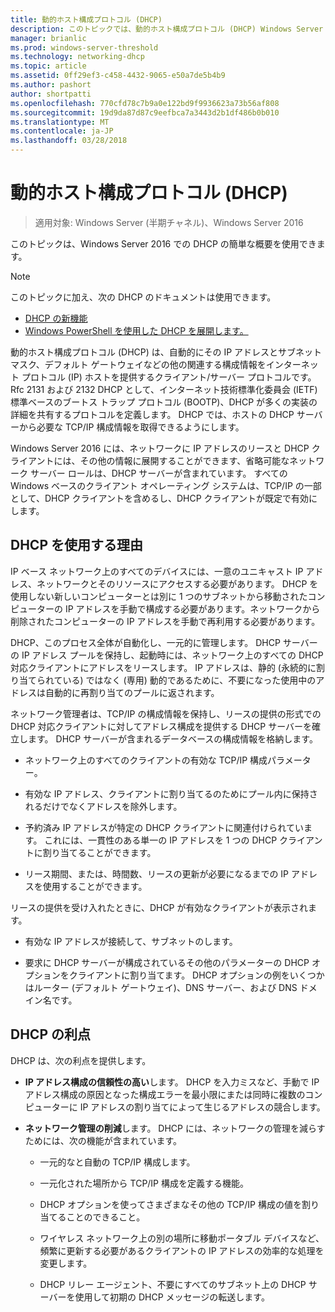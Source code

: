 ```yaml
---
title: 動的ホスト構成プロトコル (DHCP)
description: このトピックでは、動的ホスト構成プロトコル (DHCP) Windows Server 2016 での簡単な概要を説明します。
manager: brianlic
ms.prod: windows-server-threshold
ms.technology: networking-dhcp
ms.topic: article
ms.assetid: 0ff29ef3-c458-4432-9065-e50a7de5b4b9
ms.author: pashort
author: shortpatti
ms.openlocfilehash: 770cfd78c7b9a0e122bd9f9936623a73b56af808
ms.sourcegitcommit: 19d9da87d87c9eefbca7a3443d2b1df486b0b010
ms.translationtype: MT
ms.contentlocale: ja-JP
ms.lasthandoff: 03/28/2018
---
```

# <a name="dynamic-host-configuration-protocol-dhcp"></a>動的ホスト構成プロトコル (DHCP)

>適用対象: Windows Server (半期チャネル)、Windows Server 2016

このトピックは、Windows Server 2016 での DHCP の簡単な概要を使用できます。

>[!NOTE]
>このトピックに加え、次の DHCP のドキュメントは使用できます。
>
>- [DHCP の新機能](What-s-New-in-DHCP.md)
>- [Windows PowerShell を使用した DHCP を展開します。](dhcp-deploy-wps.md)

動的ホスト構成プロトコル (DHCP) は、自動的にその IP アドレスとサブネット マスク、デフォルト ゲートウェイなどの他の関連する構成情報をインターネット プロトコル (IP) ホストを提供するクライアント/サーバー プロトコルです。 Rfc 2131 および 2132 DHCP として、インターネット技術標準化委員会 (IETF) 標準ベースのブートス トラップ プロトコル (BOOTP)、DHCP が多くの実装の詳細を共有するプロトコルを定義します。 DHCP では、ホストの DHCP サーバーから必要な TCP/IP 構成情報を取得できるようにします。

Windows Server 2016 には、ネットワークに IP アドレスのリースと DHCP クライアントには、その他の情報に展開することができます、省略可能なネットワーク サーバー ロールは、DHCP サーバーが含まれています。 すべての Windows ベースのクライアント オペレーティング システムは、TCP/IP の一部として、DHCP クライアントを含めるし、DHCP クライアントが既定で有効にします。

## <a name="why-use-dhcp"></a>DHCP を使用する理由

IP ベース ネットワーク上のすべてのデバイスには、一意のユニキャスト IP アドレス、ネットワークとそのリソースにアクセスする必要があります。 DHCP を使用しない新しいコンピューターとは別に 1 つのサブネットから移動されたコンピューターの IP アドレスを手動で構成する必要があります。ネットワークから削除されたコンピューターの IP アドレスを手動で再利用する必要があります。

DHCP、このプロセス全体が自動化し、一元的に管理します。 DHCP サーバーの IP アドレス プールを保持し、起動時には、ネットワーク上のすべての DHCP 対応クライアントにアドレスをリースします。 IP アドレスは、静的 (永続的に割り当てられている) ではなく (専用) 動的であるために、不要になった使用中のアドレスは自動的に再割り当てのプールに返されます。

ネットワーク管理者は、TCP/IP の構成情報を保持し、リースの提供の形式での DHCP 対応クライアントに対してアドレス構成を提供する DHCP サーバーを確立します。 DHCP サーバーが含まれるデータベースの構成情報を格納します。

- ネットワーク上のすべてのクライアントの有効な TCP/IP 構成パラメーター。

- 有効な IP アドレス、クライアントに割り当てるのためにプール内に保持されるだけでなくアドレスを除外します。

- 予約済み IP アドレスが特定の DHCP クライアントに関連付けられています。 これには、一貫性のある単一の IP アドレスを 1 つの DHCP クライアントに割り当てることができます。

- リース期間、または、時間数、リースの更新が必要になるまでの IP アドレスを使用することができます。

リースの提供を受け入れたときに、DHCP が有効なクライアントが表示されます。

- 有効な IP アドレスが接続して、サブネットのします。  
  
- 要求に DHCP サーバーが構成されているその他のパラメーターの DHCP オプションをクライアントに割り当てます。 DHCP オプションの例をいくつかはルーター (デフォルト ゲートウェイ)、DNS サーバー、および DNS ドメイン名です。

## <a name="benefits-of-dhcp"></a>DHCP の利点

DHCP は、次の利点を提供します。

- **IP アドレス構成の信頼性の高い**します。 DHCP を入力ミスなど、手動で IP アドレス構成の原因となった構成エラーを最小限にまたは同時に複数のコンピューターに IP アドレスの割り当てによって生じるアドレスの競合します。

- **ネットワーク管理の削減**します。 DHCP には、ネットワークの管理を減らすためには、次の機能が含まれています。

    - 一元的なと自動の TCP/IP 構成します。

    - 一元化された場所から TCP/IP 構成を定義する機能。

    - DHCP オプションを使ってさまざまなその他の TCP/IP 構成の値を割り当てることのできること。

    - ワイヤレス ネットワーク上の別の場所に移動ポータブル デバイスなど、頻繁に更新する必要があるクライアントの IP アドレスの効率的な処理を変更します。

    - DHCP リレー エージェント、不要にすべてのサブネット上の DHCP サーバーを使用して初期の DHCP メッセージの転送します。

